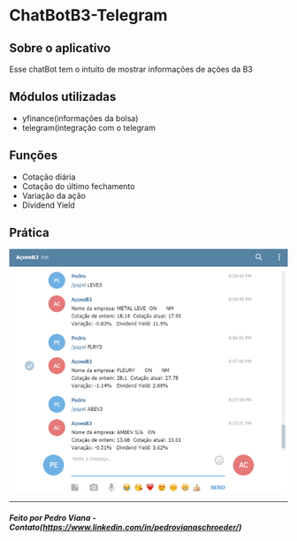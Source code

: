 # ChatBotB3-Telegram
##  Sobre o aplicativo
 Esse chatBot tem o intuíto de mostrar informações de ações da B3

##  Módulos utilizadas
- yfinance(informações da bolsa)
- telegram(integração com o telegram


##  Funções
- Cotação diária
- Cotação do último fechamento
- Variação da ação
- Dividend Yield

## Prática

<img alt="chatBot" title="#logo"  src="/vent/chatBot.png">
<hr>

#####  Feito por Pedro Viana - Contato(https://www.linkedin.com/in/pedrovianaschroeder/)
